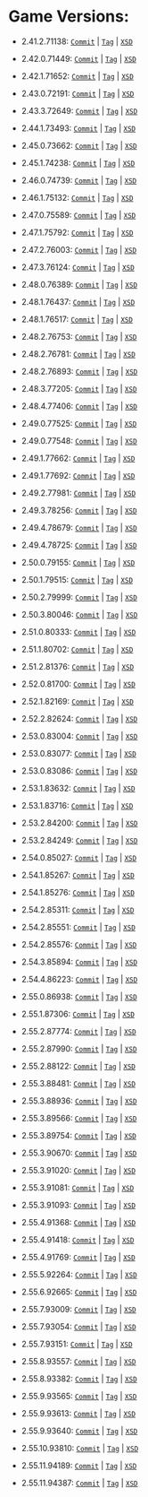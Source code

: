 # Game Versions:


- 2.41.2.71138: [`Commit`](https://github.com/jamiephan/HeroesOfTheStorm_Gamedata/commit/84c91a53e6b4f3c606e66d9b1af0c9e217ff47ea) | [`Tag`](https://github.com/jamiephan/HeroesOfTheStorm_Gamedata/releases/tag/v2.41.2.71138) | [`XSD`](./xsd/2.41.2.71138.xsd)

- 2.42.0.71449: [`Commit`](https://github.com/jamiephan/HeroesOfTheStorm_Gamedata/commit/dd7b460d7292f62db19b1def788c63193c7e8cc4) | [`Tag`](https://github.com/jamiephan/HeroesOfTheStorm_Gamedata/releases/tag/v2.42.0.71449) | [`XSD`](./xsd/2.42.0.71449.xsd)

- 2.42.1.71652: [`Commit`](https://github.com/jamiephan/HeroesOfTheStorm_Gamedata/commit/100d5e9016900e0844d6222c5903bc4be00122ec) | [`Tag`](https://github.com/jamiephan/HeroesOfTheStorm_Gamedata/releases/tag/v2.42.1.71652) | [`XSD`](./xsd/2.42.1.71652.xsd)

- 2.43.0.72191: [`Commit`](https://github.com/jamiephan/HeroesOfTheStorm_Gamedata/commit/1032bc0dde2d648268dd34dea957d25a2eaae52d) | [`Tag`](https://github.com/jamiephan/HeroesOfTheStorm_Gamedata/releases/tag/v2.43.0.72191) | [`XSD`](./xsd/2.43.0.72191.xsd)

- 2.43.3.72649: [`Commit`](https://github.com/jamiephan/HeroesOfTheStorm_Gamedata/commit/4d3101fba7d1f2b36a17172d13b7ff3029408f8e) | [`Tag`](https://github.com/jamiephan/HeroesOfTheStorm_Gamedata/releases/tag/v2.43.3.72649) | [`XSD`](./xsd/2.43.3.72649.xsd)

- 2.44.1.73493: [`Commit`](https://github.com/jamiephan/HeroesOfTheStorm_Gamedata/commit/61f4b9056bfaa239c4bcbc62f586e8ed6adb35fa) | [`Tag`](https://github.com/jamiephan/HeroesOfTheStorm_Gamedata/releases/tag/v2.44.1.73493) | [`XSD`](./xsd/2.44.1.73493.xsd)

- 2.45.0.73662: [`Commit`](https://github.com/jamiephan/HeroesOfTheStorm_Gamedata/commit/c6efa4f6ff284a002114f0b2bf6148a2b8f29d5d) | [`Tag`](https://github.com/jamiephan/HeroesOfTheStorm_Gamedata/releases/tag/v2.45.0.73662) | [`XSD`](./xsd/2.45.0.73662.xsd)

- 2.45.1.74238: [`Commit`](https://github.com/jamiephan/HeroesOfTheStorm_Gamedata/commit/f29965d4c9eb358ca07b17386f6cc760187dbb92) | [`Tag`](https://github.com/jamiephan/HeroesOfTheStorm_Gamedata/releases/tag/v2.45.1.74238) | [`XSD`](./xsd/2.45.1.74238.xsd)

- 2.46.0.74739: [`Commit`](https://github.com/jamiephan/HeroesOfTheStorm_Gamedata/commit/d130676609da018f0fb944f8f7bf70fd9ab6f0cb) | [`Tag`](https://github.com/jamiephan/HeroesOfTheStorm_Gamedata/releases/tag/v2.46.0.74739) | [`XSD`](./xsd/2.46.0.74739.xsd)

- 2.46.1.75132: [`Commit`](https://github.com/jamiephan/HeroesOfTheStorm_Gamedata/commit/db123c4eccfa587527e1286475938df3d9069cee) | [`Tag`](https://github.com/jamiephan/HeroesOfTheStorm_Gamedata/releases/tag/v2.46.1.75132) | [`XSD`](./xsd/2.46.1.75132.xsd)

- 2.47.0.75589: [`Commit`](https://github.com/jamiephan/HeroesOfTheStorm_Gamedata/commit/548181e8987a22c882cd0f972b788e3b8f2be7c4) | [`Tag`](https://github.com/jamiephan/HeroesOfTheStorm_Gamedata/releases/tag/v2.47.0.75589) | [`XSD`](./xsd/2.47.0.75589.xsd)

- 2.47.1.75792: [`Commit`](https://github.com/jamiephan/HeroesOfTheStorm_Gamedata/commit/f70eb3400f4e27bc6c6c97d03a9698441fd4784c) | [`Tag`](https://github.com/jamiephan/HeroesOfTheStorm_Gamedata/releases/tag/v2.47.1.75792) | [`XSD`](./xsd/2.47.1.75792.xsd)

- 2.47.2.76003: [`Commit`](https://github.com/jamiephan/HeroesOfTheStorm_Gamedata/commit/261d4a0e5ec732d20a9675827f4409943607bb9c) | [`Tag`](https://github.com/jamiephan/HeroesOfTheStorm_Gamedata/releases/tag/v2.47.2.76003) | [`XSD`](./xsd/2.47.2.76003.xsd)

- 2.47.3.76124: [`Commit`](https://github.com/jamiephan/HeroesOfTheStorm_Gamedata/commit/fe62fee94765cd9663226409a1b4415068cf2307) | [`Tag`](https://github.com/jamiephan/HeroesOfTheStorm_Gamedata/releases/tag/v2.47.3.76124) | [`XSD`](./xsd/2.47.3.76124.xsd)

- 2.48.0.76389: [`Commit`](https://github.com/jamiephan/HeroesOfTheStorm_Gamedata/commit/37a522e6fc36f3c9bba0c87eebd89730031ecf07) | [`Tag`](https://github.com/jamiephan/HeroesOfTheStorm_Gamedata/releases/tag/v2.48.0.76389) | [`XSD`](./xsd/2.48.0.76389.xsd)

- 2.48.1.76437: [`Commit`](https://github.com/jamiephan/HeroesOfTheStorm_Gamedata/commit/747a65c8e7853b72730c0255b0df651b1c6ce8b2) | [`Tag`](https://github.com/jamiephan/HeroesOfTheStorm_Gamedata/releases/tag/v2.48.1.76437) | [`XSD`](./xsd/2.48.1.76437.xsd)

- 2.48.1.76517: [`Commit`](https://github.com/jamiephan/HeroesOfTheStorm_Gamedata/commit/02dedde7eee1752714be42278dcd831dd32d6696) | [`Tag`](https://github.com/jamiephan/HeroesOfTheStorm_Gamedata/releases/tag/v2.48.1.76517) | [`XSD`](./xsd/2.48.1.76517.xsd)

- 2.48.2.76753: [`Commit`](https://github.com/jamiephan/HeroesOfTheStorm_Gamedata/commit/8d0d9ca1f1475c1471463d4d6a3d5cba60fe8afa) | [`Tag`](https://github.com/jamiephan/HeroesOfTheStorm_Gamedata/releases/tag/v2.48.2.76753) | [`XSD`](./xsd/2.48.2.76753.xsd)

- 2.48.2.76781: [`Commit`](https://github.com/jamiephan/HeroesOfTheStorm_Gamedata/commit/759a2b97f4d577960826e8fe05c99d7405dac98a) | [`Tag`](https://github.com/jamiephan/HeroesOfTheStorm_Gamedata/releases/tag/v2.48.2.76781) | [`XSD`](./xsd/2.48.2.76781.xsd)

- 2.48.2.76893: [`Commit`](https://github.com/jamiephan/HeroesOfTheStorm_Gamedata/commit/0c3662aef89db6a4aee2c7715e2709db75287419) | [`Tag`](https://github.com/jamiephan/HeroesOfTheStorm_Gamedata/releases/tag/v2.48.2.76893) | [`XSD`](./xsd/2.48.2.76893.xsd)

- 2.48.3.77205: [`Commit`](https://github.com/jamiephan/HeroesOfTheStorm_Gamedata/commit/17aa2a6b938ae5d93cefab8269a8cb10dbfb66fb) | [`Tag`](https://github.com/jamiephan/HeroesOfTheStorm_Gamedata/releases/tag/v2.48.3.77205) | [`XSD`](./xsd/2.48.3.77205.xsd)

- 2.48.4.77406: [`Commit`](https://github.com/jamiephan/HeroesOfTheStorm_Gamedata/commit/78ab17fd72edefd0f451198f52f903064e438467) | [`Tag`](https://github.com/jamiephan/HeroesOfTheStorm_Gamedata/releases/tag/v2.48.4.77406) | [`XSD`](./xsd/2.48.4.77406.xsd)

- 2.49.0.77525: [`Commit`](https://github.com/jamiephan/HeroesOfTheStorm_Gamedata/commit/4557fdcf325d9462092d5f97bd4a2784f2051963) | [`Tag`](https://github.com/jamiephan/HeroesOfTheStorm_Gamedata/releases/tag/v2.49.0.77525) | [`XSD`](./xsd/2.49.0.77525.xsd)

- 2.49.0.77548: [`Commit`](https://github.com/jamiephan/HeroesOfTheStorm_Gamedata/commit/2b441b589f9d55a5cb10e1569de47bcdea4856ce) | [`Tag`](https://github.com/jamiephan/HeroesOfTheStorm_Gamedata/releases/tag/v2.49.0.77548) | [`XSD`](./xsd/2.49.0.77548.xsd)

- 2.49.1.77662: [`Commit`](https://github.com/jamiephan/HeroesOfTheStorm_Gamedata/commit/fd41bbc4793a33ab58834c9f6dd5bbc64eb25b2d) | [`Tag`](https://github.com/jamiephan/HeroesOfTheStorm_Gamedata/releases/tag/v2.49.1.77662) | [`XSD`](./xsd/2.49.1.77662.xsd)

- 2.49.1.77692: [`Commit`](https://github.com/jamiephan/HeroesOfTheStorm_Gamedata/commit/bc5c4fe0465653aabb97c9f1e4b82679ffe85e4c) | [`Tag`](https://github.com/jamiephan/HeroesOfTheStorm_Gamedata/releases/tag/v2.49.1.77692) | [`XSD`](./xsd/2.49.1.77692.xsd)

- 2.49.2.77981: [`Commit`](https://github.com/jamiephan/HeroesOfTheStorm_Gamedata/commit/c606e2b53a02518c74ed4367e0ef580896202475) | [`Tag`](https://github.com/jamiephan/HeroesOfTheStorm_Gamedata/releases/tag/v2.49.2.77981) | [`XSD`](./xsd/2.49.2.77981.xsd)

- 2.49.3.78256: [`Commit`](https://github.com/jamiephan/HeroesOfTheStorm_Gamedata/commit/4b4ea54cca95fb9d113eea528018fd3411a4ab54) | [`Tag`](https://github.com/jamiephan/HeroesOfTheStorm_Gamedata/releases/tag/v2.49.3.78256) | [`XSD`](./xsd/2.49.3.78256.xsd)

- 2.49.4.78679: [`Commit`](https://github.com/jamiephan/HeroesOfTheStorm_Gamedata/commit/a311f705a912da1155e8ac1894d2fc6a996e8957) | [`Tag`](https://github.com/jamiephan/HeroesOfTheStorm_Gamedata/releases/tag/v2.49.4.78679) | [`XSD`](./xsd/2.49.4.78679.xsd)

- 2.49.4.78725: [`Commit`](https://github.com/jamiephan/HeroesOfTheStorm_Gamedata/commit/6967b98d24e9f0f7ecd7366084ca7b5efa2c35c2) | [`Tag`](https://github.com/jamiephan/HeroesOfTheStorm_Gamedata/releases/tag/v2.49.4.78725) | [`XSD`](./xsd/2.49.4.78725.xsd)

- 2.50.0.79155: [`Commit`](https://github.com/jamiephan/HeroesOfTheStorm_Gamedata/commit/ccf0f1f800b9e8106f86bd426cad87a2a6f27d02) | [`Tag`](https://github.com/jamiephan/HeroesOfTheStorm_Gamedata/releases/tag/v2.50.0.79155) | [`XSD`](./xsd/2.50.0.79155.xsd)

- 2.50.1.79515: [`Commit`](https://github.com/jamiephan/HeroesOfTheStorm_Gamedata/commit/f7fa8dd0aa96376f0e111c7ab3fbfc700cb56ae2) | [`Tag`](https://github.com/jamiephan/HeroesOfTheStorm_Gamedata/releases/tag/v2.50.1.79515) | [`XSD`](./xsd/2.50.1.79515.xsd)

- 2.50.2.79999: [`Commit`](https://github.com/jamiephan/HeroesOfTheStorm_Gamedata/commit/42a05aa92532426bc641fca5a416d75dc5bb16aa) | [`Tag`](https://github.com/jamiephan/HeroesOfTheStorm_Gamedata/releases/tag/v2.50.2.79999) | [`XSD`](./xsd/2.50.2.79999.xsd)

- 2.50.3.80046: [`Commit`](https://github.com/jamiephan/HeroesOfTheStorm_Gamedata/commit/f9b167008a829384e6af9998dd4aa544b723ab67) | [`Tag`](https://github.com/jamiephan/HeroesOfTheStorm_Gamedata/releases/tag/v2.50.3.80046) | [`XSD`](./xsd/2.50.3.80046.xsd)

- 2.51.0.80333: [`Commit`](https://github.com/jamiephan/HeroesOfTheStorm_Gamedata/commit/4b9d5b915b5152221c9cb56c56d2f32a75ca1813) | [`Tag`](https://github.com/jamiephan/HeroesOfTheStorm_Gamedata/releases/tag/v2.51.0.80333) | [`XSD`](./xsd/2.51.0.80333.xsd)

- 2.51.1.80702: [`Commit`](https://github.com/jamiephan/HeroesOfTheStorm_Gamedata/commit/4a442283f66dd3fcb56e98803e693e4bd230ee6e) | [`Tag`](https://github.com/jamiephan/HeroesOfTheStorm_Gamedata/releases/tag/v2.51.1.80702) | [`XSD`](./xsd/2.51.1.80702.xsd)

- 2.51.2.81376: [`Commit`](https://github.com/jamiephan/HeroesOfTheStorm_Gamedata/commit/44fbae4b6e0ef02f6937238a99ab6b149b530f0f) | [`Tag`](https://github.com/jamiephan/HeroesOfTheStorm_Gamedata/releases/tag/v2.51.2.81376) | [`XSD`](./xsd/2.51.2.81376.xsd)

- 2.52.0.81700: [`Commit`](https://github.com/jamiephan/HeroesOfTheStorm_Gamedata/commit/b5ce7fc1e2d9b6f5714277a80cf469a054794781) | [`Tag`](https://github.com/jamiephan/HeroesOfTheStorm_Gamedata/releases/tag/v2.52.0.81700) | [`XSD`](./xsd/2.52.0.81700.xsd)

- 2.52.1.82169: [`Commit`](https://github.com/jamiephan/HeroesOfTheStorm_Gamedata/commit/882a483b5777437ceac8de375dc0ea6b2d65e268) | [`Tag`](https://github.com/jamiephan/HeroesOfTheStorm_Gamedata/releases/tag/v2.52.1.82169) | [`XSD`](./xsd/2.52.1.82169.xsd)

- 2.52.2.82624: [`Commit`](https://github.com/jamiephan/HeroesOfTheStorm_Gamedata/commit/2d12ec29787fed3c545ebeeea4fdaeff310618f1) | [`Tag`](https://github.com/jamiephan/HeroesOfTheStorm_Gamedata/releases/tag/v2.52.2.82624) | [`XSD`](./xsd/2.52.2.82624.xsd)

- 2.53.0.83004: [`Commit`](https://github.com/jamiephan/HeroesOfTheStorm_Gamedata/commit/babebe6bc0dc5db19e017c6c47c8412d7d8f0632) | [`Tag`](https://github.com/jamiephan/HeroesOfTheStorm_Gamedata/releases/tag/v2.53.0.83004) | [`XSD`](./xsd/2.53.0.83004.xsd)

- 2.53.0.83077: [`Commit`](https://github.com/jamiephan/HeroesOfTheStorm_Gamedata/commit/d3ffa61fc4c5250b4007b0827f3121aaa97cab67) | [`Tag`](https://github.com/jamiephan/HeroesOfTheStorm_Gamedata/releases/tag/v2.53.0.83077) | [`XSD`](./xsd/2.53.0.83077.xsd)

- 2.53.0.83086: [`Commit`](https://github.com/jamiephan/HeroesOfTheStorm_Gamedata/commit/b2bf7abba127a1010affa9734d6440473a94b961) | [`Tag`](https://github.com/jamiephan/HeroesOfTheStorm_Gamedata/releases/tag/v2.53.0.83086) | [`XSD`](./xsd/2.53.0.83086.xsd)

- 2.53.1.83632: [`Commit`](https://github.com/jamiephan/HeroesOfTheStorm_Gamedata/commit/88e83d05dbef64b239d3838f6f28d3d2fdb94ac8) | [`Tag`](https://github.com/jamiephan/HeroesOfTheStorm_Gamedata/releases/tag/v2.53.1.83632) | [`XSD`](./xsd/2.53.1.83632.xsd)

- 2.53.1.83716: [`Commit`](https://github.com/jamiephan/HeroesOfTheStorm_Gamedata/commit/707b48bb21b99fa64994c1bf55629c7b216702fc) | [`Tag`](https://github.com/jamiephan/HeroesOfTheStorm_Gamedata/releases/tag/v2.53.1.83716) | [`XSD`](./xsd/2.53.1.83716.xsd)

- 2.53.2.84200: [`Commit`](https://github.com/jamiephan/HeroesOfTheStorm_Gamedata/commit/906fdfcde7464bba279b2ea71473129cb2ccd6e7) | [`Tag`](https://github.com/jamiephan/HeroesOfTheStorm_Gamedata/releases/tag/v2.53.2.84200) | [`XSD`](./xsd/2.53.2.84200.xsd)

- 2.53.2.84249: [`Commit`](https://github.com/jamiephan/HeroesOfTheStorm_Gamedata/commit/32cd438295be9de48685b286122186d8ed25231d) | [`Tag`](https://github.com/jamiephan/HeroesOfTheStorm_Gamedata/releases/tag/v2.53.2.84249) | [`XSD`](./xsd/2.53.2.84249.xsd)

- 2.54.0.85027: [`Commit`](https://github.com/jamiephan/HeroesOfTheStorm_Gamedata/commit/7a05681d9ac4f7add9f29775143caa7ba5961d47) | [`Tag`](https://github.com/jamiephan/HeroesOfTheStorm_Gamedata/releases/tag/v2.54.0.85027) | [`XSD`](./xsd/2.54.0.85027.xsd)

- 2.54.1.85267: [`Commit`](https://github.com/jamiephan/HeroesOfTheStorm_Gamedata/commit/a546c545a47e9bf59dc3fa1755dea928ae5c6e8e) | [`Tag`](https://github.com/jamiephan/HeroesOfTheStorm_Gamedata/releases/tag/v2.54.1.85267) | [`XSD`](./xsd/2.54.1.85267.xsd)

- 2.54.1.85276: [`Commit`](https://github.com/jamiephan/HeroesOfTheStorm_Gamedata/commit/3b88699f30d5a10bcf7bd8caa4ced7bf529f2ea0) | [`Tag`](https://github.com/jamiephan/HeroesOfTheStorm_Gamedata/releases/tag/v2.54.1.85276) | [`XSD`](./xsd/2.54.1.85276.xsd)

- 2.54.2.85311: [`Commit`](https://github.com/jamiephan/HeroesOfTheStorm_Gamedata/commit/b79e1d4547ec1393c450b27c262f9b048b29f88b) | [`Tag`](https://github.com/jamiephan/HeroesOfTheStorm_Gamedata/releases/tag/v2.54.2.85311) | [`XSD`](./xsd/2.54.2.85311.xsd)

- 2.54.2.85551: [`Commit`](https://github.com/jamiephan/HeroesOfTheStorm_Gamedata/commit/01282ab35b3824fb93a76b1327d81307731c84f3) | [`Tag`](https://github.com/jamiephan/HeroesOfTheStorm_Gamedata/releases/tag/v2.54.2.85551) | [`XSD`](./xsd/2.54.2.85551.xsd)

- 2.54.2.85576: [`Commit`](https://github.com/jamiephan/HeroesOfTheStorm_Gamedata/commit/774431c2efeedb45d86e179517008500ba82dc57) | [`Tag`](https://github.com/jamiephan/HeroesOfTheStorm_Gamedata/releases/tag/v2.54.2.85576) | [`XSD`](./xsd/2.54.2.85576.xsd)

- 2.54.3.85894: [`Commit`](https://github.com/jamiephan/HeroesOfTheStorm_Gamedata/commit/0cd845852140f1091c62046ecb230b0484ea8971) | [`Tag`](https://github.com/jamiephan/HeroesOfTheStorm_Gamedata/releases/tag/v2.54.3.85894)  | [`XSD`](./xsd/2.54.3.85894.xsd)

- 2.54.4.86223: [`Commit`](https://github.com/jamiephan/HeroesOfTheStorm_Gamedata/commit/45328025cd337a90e50e832eff379b7b2e7642cb) | [`Tag`](https://github.com/jamiephan/HeroesOfTheStorm_Gamedata/releases/tag/v2.54.4.86223)  | [`XSD`](./xsd/2.54.4.86223.xsd)

- 2.55.0.86938: [`Commit`](https://github.com/jamiephan/HeroesOfTheStorm_Gamedata/commit/cf2461abc0720f41137fa3c2ebbcd2a9e6a37449) | [`Tag`](https://github.com/jamiephan/HeroesOfTheStorm_Gamedata/releases/tag/v2.55.0.86938)  | [`XSD`](./xsd/2.55.0.86938.xsd)

- 2.55.1.87306: [`Commit`](https://github.com/jamiephan/HeroesOfTheStorm_Gamedata/commit/dac76eee8cf75dcccbce58c83203c0f8102cfece) | [`Tag`](https://github.com/jamiephan/HeroesOfTheStorm_Gamedata/releases/tag/v2.55.1.87306)  | [`XSD`](./xsd/2.55.1.87306.xsd)

- 2.55.2.87774: [`Commit`](https://github.com/jamiephan/HeroesOfTheStorm_Gamedata/commit/31dd4a80683b1fe42fe27b7fea1f4a15b4a1dc81) | [`Tag`](https://github.com/jamiephan/HeroesOfTheStorm_Gamedata/releases/tag/v2.55.2.87774)  | [`XSD`](./xsd/2.55.2.87774.xsd)

- 2.55.2.87990: [`Commit`](https://github.com/jamiephan/HeroesOfTheStorm_Gamedata/commit/6c58debfe7b6969c8c34e38550961cc7df158989) | [`Tag`](https://github.com/jamiephan/HeroesOfTheStorm_Gamedata/releases/tag/v2.55.2.87990)  | [`XSD`](./xsd/2.55.2.87990.xsd)

- 2.55.2.88122: [`Commit`](https://github.com/jamiephan/HeroesOfTheStorm_Gamedata/commit/97d68102e7831ccde2165713d1d2d8cad6c67253) | [`Tag`](https://github.com/jamiephan/HeroesOfTheStorm_Gamedata/releases/tag/v2.55.2.88122)  | [`XSD`](./xsd/2.55.2.88122.xsd)

- 2.55.3.88481: [`Commit`](https://github.com/jamiephan/HeroesOfTheStorm_Gamedata/commit/b30acf54221d67820be57f1ad2a41100f5e3a1ac) | [`Tag`](https://github.com/jamiephan/HeroesOfTheStorm_Gamedata/releases/tag/v2.55.3.88481)  | [`XSD`](./xsd/2.55.3.88481.xsd)

- 2.55.3.88936: [`Commit`](https://github.com/jamiephan/HeroesOfTheStorm_Gamedata/commit/359fa80babe0ed8e91697e166899294111c9ca49) | [`Tag`](https://github.com/jamiephan/HeroesOfTheStorm_Gamedata/releases/tag/v2.55.3.88936)  | [`XSD`](./xsd/2.55.3.88936.xsd)

- 2.55.3.89566: [`Commit`](https://github.com/jamiephan/HeroesOfTheStorm_Gamedata/commit/ca1a8627045ce03b237c6c3bfe37baa3d542ab6b) | [`Tag`](https://github.com/jamiephan/HeroesOfTheStorm_Gamedata/releases/tag/v2.55.3.89566)  | [`XSD`](./xsd/2.55.3.89566.xsd)

- 2.55.3.89754: [`Commit`](https://github.com/jamiephan/HeroesOfTheStorm_Gamedata/commit/1a76b759189389c87c60c49da6add7022a5b83cf) | [`Tag`](https://github.com/jamiephan/HeroesOfTheStorm_Gamedata/releases/tag/v2.55.3.89754)  | [`XSD`](./xsd/2.55.3.89754.xsd)

- 2.55.3.90670: [`Commit`](https://github.com/jamiephan/HeroesOfTheStorm_Gamedata/commit/0603d2eeb7c2b1cbb7cfe1f019cd91e9cd3ab850) | [`Tag`](https://github.com/jamiephan/HeroesOfTheStorm_Gamedata/releases/tag/v2.55.3.90670)  | [`XSD`](./xsd/2.55.3.90670.xsd)

- 2.55.3.91020: [`Commit`](https://github.com/jamiephan/HeroesOfTheStorm_Gamedata/commit/8e529187ac0dd82b655a9c078f35e758c5c6d081) | [`Tag`](https://github.com/jamiephan/HeroesOfTheStorm_Gamedata/releases/tag/v2.55.3.91020)  | [`XSD`](./xsd/2.55.3.91020.xsd)

- 2.55.3.91081: [`Commit`](https://github.com/jamiephan/HeroesOfTheStorm_Gamedata/commit/d14b2794fbd75b560ee171b5138e394e106283c1) | [`Tag`](https://github.com/jamiephan/HeroesOfTheStorm_Gamedata/releases/tag/v2.55.3.91081)  | [`XSD`](./xsd/2.55.3.91081.xsd)

- 2.55.3.91093: [`Commit`](https://github.com/jamiephan/HeroesOfTheStorm_Gamedata/commit/3ccd23b5a9a445b73240bdf71324dd1bfed4747e) | [`Tag`](https://github.com/jamiephan/HeroesOfTheStorm_Gamedata/releases/tag/v2.55.3.91093)  | [`XSD`](./xsd/2.55.3.91093.xsd)

- 2.55.4.91368: [`Commit`](https://github.com/jamiephan/HeroesOfTheStorm_Gamedata/commit/c7db7b7d3bbba2d7f8341b118bf2bbc7e220b21d) | [`Tag`](https://github.com/jamiephan/HeroesOfTheStorm_Gamedata/releases/tag/v2.55.4.91368)  | [`XSD`](./xsd/2.55.4.91368.xsd)

- 2.55.4.91418: [`Commit`](https://github.com/jamiephan/HeroesOfTheStorm_Gamedata/commit/86c549f99a1476c9fca19727587eb4081dd3e8b7) | [`Tag`](https://github.com/jamiephan/HeroesOfTheStorm_Gamedata/releases/tag/v2.55.4.91418)  | [`XSD`](./xsd/2.55.4.91418.xsd)

- 2.55.4.91769: [`Commit`](https://github.com/jamiephan/HeroesOfTheStorm_Gamedata/commit/f85710afe42759e918549efbc6985923dfd1f237) | [`Tag`](https://github.com/jamiephan/HeroesOfTheStorm_Gamedata/releases/tag/v2.55.4.91769)  | [`XSD`](./xsd/2.55.4.91769.xsd)

- 2.55.5.92264: [`Commit`](https://github.com/jamiephan/HeroesOfTheStorm_Gamedata/commit/eb220b070069633ab5ff5b80737ee51a83976eed) | [`Tag`](https://github.com/jamiephan/HeroesOfTheStorm_Gamedata/releases/tag/v2.55.5.92264)  | [`XSD`](./xsd/2.55.5.92264.xsd)

- 2.55.6.92665: [`Commit`](https://github.com/jamiephan/HeroesOfTheStorm_Gamedata/commit/e20b3b16728f0005e100878e1da70cf994e2881d) | [`Tag`](https://github.com/jamiephan/HeroesOfTheStorm_Gamedata/releases/tag/v2.55.6.92665)  | [`XSD`](./xsd/2.55.6.92665.xsd)

- 2.55.7.93009: [`Commit`](https://github.com/jamiephan/HeroesOfTheStorm_Gamedata/commit/a53a1b3ff5cf8983ce0d4a4c20ae1dbb37ca0c3b) | [`Tag`](https://github.com/jamiephan/HeroesOfTheStorm_Gamedata/releases/tag/v2.55.7.93009)  | [`XSD`](./xsd/2.55.7.93009.xsd)

- 2.55.7.93054: [`Commit`](https://github.com/jamiephan/HeroesOfTheStorm_Gamedata/commit/f7740be66e8a111a4ffb927fd02731641a608464) | [`Tag`](https://github.com/jamiephan/HeroesOfTheStorm_Gamedata/releases/tag/v2.55.7.93054)  | [`XSD`](./xsd/2.55.7.93054.xsd)

- 2.55.7.93151: [`Commit`](https://github.com/jamiephan/HeroesOfTheStorm_Gamedata/commit/197ee5590de69c459dc736adc7afacfaaf050916) | [`Tag`](https://github.com/jamiephan/HeroesOfTheStorm_Gamedata/releases/tag/v2.55.7.93151)  | [`XSD`](./xsd/2.55.7.93151.xsd)

- 2.55.8.93557: [`Commit`](https://github.com/jamiephan/HeroesOfTheStorm_Gamedata/commit/669727fe59a5c0858033d09eb7b70da2c267de88) | [`Tag`](https://github.com/jamiephan/HeroesOfTheStorm_Gamedata/releases/tag/v2.55.8.93557)  | [`XSD`](./xsd/2.55.8.93557.xsd)

- 2.55.8.93382: [`Commit`](https://github.com/jamiephan/HeroesOfTheStorm_Gamedata/commit/663f82e09173c8e0fba540e4ed2d0509c0d564fa) | [`Tag`](https://github.com/jamiephan/HeroesOfTheStorm_Gamedata/releases/tag/v2.55.8.93382)  | [`XSD`](./xsd/2.55.8.93382.xsd)

- 2.55.9.93565: [`Commit`](https://github.com/jamiephan/HeroesOfTheStorm_Gamedata/commit/41747f9ef582ec1e079b5ed19030314acaa5ef11) | [`Tag`](https://github.com/jamiephan/HeroesOfTheStorm_Gamedata/releases/tag/v2.55.9.93565)  | [`XSD`](./xsd/2.55.9.93565.xsd)

- 2.55.9.93613: [`Commit`](https://github.com/jamiephan/HeroesOfTheStorm_Gamedata/commit/7fb9519069478a2af9be3adbe0a33fe2ba930b3d) | [`Tag`](https://github.com/jamiephan/HeroesOfTheStorm_Gamedata/releases/tag/v2.55.9.93613)  | [`XSD`](./xsd/2.55.9.93613.xsd)

- 2.55.9.93640: [`Commit`](https://github.com/jamiephan/HeroesOfTheStorm_Gamedata/commit/9203330cfbd3af8bb2e52c03e52b9c41b3258158) | [`Tag`](https://github.com/jamiephan/HeroesOfTheStorm_Gamedata/releases/tag/v2.55.9.93640)  | [`XSD`](./xsd/2.55.9.93640.xsd)

- 2.55.10.93810: [`Commit`](https://github.com/jamiephan/HeroesOfTheStorm_Gamedata/commit/698ea1bf25a1dc0f6ffa2c935a47f4a1f6fa3e49) | [`Tag`](https://github.com/jamiephan/HeroesOfTheStorm_Gamedata/releases/tag/v2.55.10.93810)  | [`XSD`](./xsd/2.55.10.93810.xsd)

- 2.55.11.94189: [`Commit`](https://github.com/jamiephan/HeroesOfTheStorm_Gamedata/commit/8402ecfcabb81767665c9dc209f2d32bfa019e00) | [`Tag`](https://github.com/jamiephan/HeroesOfTheStorm_Gamedata/releases/tag/v2.55.11.94189)  | [`XSD`](./xsd/2.55.11.94189.xsd)

- 2.55.11.94387: [`Commit`](https://github.com/jamiephan/HeroesOfTheStorm_Gamedata/commit/8bc4926333674f5a9be1b13802ed51a2e40f0224) | [`Tag`](https://github.com/jamiephan/HeroesOfTheStorm_Gamedata/releases/tag/v2.55.11.94387)  | [`XSD`](./xsd/2.55.11.94387.xsd)
